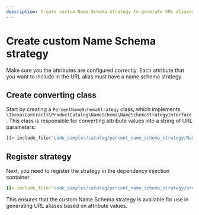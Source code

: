```yaml
---
description: Create custom Name Schema strategy to generate URL aliases based on attribute values.
---
```


# Create custom Name Schema strategy

Make sure you the attributes are configured correctly. Each attribute that you want to include in the URL alias must have a name schema strategy.

## Create converting class

Start by creating a `PercentNameSchemaStrategy` class, which implements `\Ibexa\Contracts\ProductCatalog\NameSchema\NameSchemaStrategyInterface`. 
This class is responsible for converting attribute values into a string of URL parameters:

``` php
[[= include_file('code_samples/catalog/percent_name_schema_strategy/NameSchema/NameSchemaStrategyInterface.php') =]]
```

## Register strategy

Next, you need to register the strategy in the dependency injection container:

``` yaml
[[= include_file('code_samples/catalog/percent_name_schema_strategy/src/bundle/Resources/config/services/name_schema.yaml') =]]
```

This ensures that the custom Name Schema strategy is available for use in generating URL aliases based on attribute values.